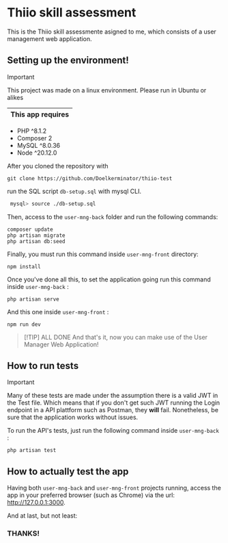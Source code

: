# Thiio skill assessment 
This is the Thiio skill assessmente asigned to me, which consists of a user management web application.

## Setting up the environment!

> [!IMPORTANT] 
> This project was made on a linux environment. Please run in Ubuntu or alikes

| This app requires |
|:------------------|
 - PHP  ^8.1.2      
 - Composer 2
 - MySQL ^8.0.36
 - Node ^20.12.0

After you cloned the repository with

```
git clone https://github.com/Doelkerminator/thiio-test
```

run the SQL script `db-setup.sql` with mysql CLI.

```bash
 mysql> source ./db-setup.sql
```

Then, access to the ``` user-mng-back ``` folder and run the following commands:

```
composer update
php artisan migrate
php artisan db:seed
```

Finally, you must run this command inside `user-mng-front` directory:

```
npm install
```

Once you've done all this, to set the application going run this command inside `user-mng-back` :
````
php artisan serve
````
And this one inside `user-mng-front` :
````
npm run dev
````
> [!TIP] ALL DONE
> And that's it, now you can make use of the User Manager Web Application!

## How to run tests

> [!IMPORTANT]
> Many of these tests are made under the assumption there is a valid JWT in the Test file. Which means that if you don't get such JWT running the Login endpoint in a API plattform such as Postman, they **will** fail. Nonetheless, be sure that the application works without issues.

To run the API's tests, just run the following command inside `user-mng-back` :
````
php artisan test
````

## How to **actually** test the app

Having both `user-mng-back` and `user-mng-front` projects running, access the app in your preferred browser (such as Chrome) via the url: http://127.0.0.1:3000.


And at last, but not least:

### THANKS!